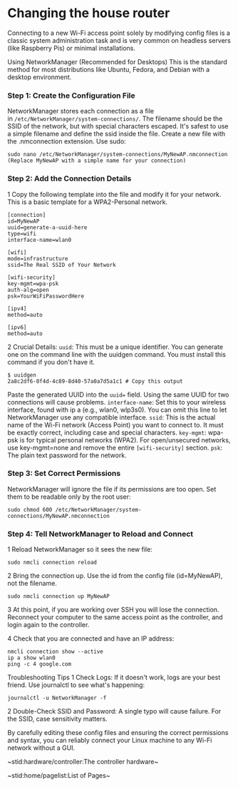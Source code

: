 # Changing the house router #

Connecting to a new Wi-Fi access point solely by modifying config files is a classic system administration task and is very common on headless servers (like Raspberry Pis) or minimal installations.

Using NetworkManager (Recommended for Desktops)
This is the standard method for most distributions like Ubuntu, Fedora, and Debian with a desktop environment.

### Step 1: Create the Configuration File ###
NetworkManager stores each connection as a file in `/etc/NetworkManager/system-connections/`. The filename should be the SSID of the network, but with special characters escaped. It's safest to use a simple filename and define the ssid inside the file.
Create a new file with the .nmconnection extension. Use sudo:
```
sudo nano /etc/NetworkManager/system-connections/MyNewAP.nmconnection
(Replace MyNewAP with a simple name for your connection)
```
       
### Step 2: Add the Connection Details ###
1 Copy the following template into the file and modify it for your network. This is a basic template for a WPA2-Personal network.
```
[connection]
id=MyNewAP
uuid=generate-a-uuid-here
type=wifi
interface-name=wlan0

[wifi]
mode=infrastructure
ssid=The Real SSID of Your Network

[wifi-security]
key-mgmt=wpa-psk
auth-alg=open
psk=YourWiFiPasswordHere

[ipv4]
method=auto

[ipv6]
method=auto
```
2 Crucial Details:
`uuid`: This must be a unique identifier. You can generate one on the command line with the uuidgen command. You must install this command if you don't have it.
```
$ uuidgen
2a8c2df6-0f4d-4c89-8d40-57a0a7d5a1c1 # Copy this output
```
Paste the generated UUID into the `uuid=` field. Using the same UUID for two connections will cause problems.
`interface-name`: Set this to your wireless interface, found with ip a (e.g., wlan0, wlp3s0). You can omit this line to let NetworkManager use any compatible interface.
`ssid`: This is the actual name of the Wi-Fi network (Access Point) you want to connect to. It must be exactly correct, including case and special characters.
`key-mgmt`: wpa-psk is for typical personal networks (WPA2). For open/unsecured networks, use key-mgmt=none and remove the entire `[wifi-security]` section.
`psk`: The plain text password for the network.
    
### Step 3: Set Correct Permissions ###
NetworkManager will ignore the file if its permissions are too open. Set them to be readable only by the root user:
```
sudo chmod 600 /etc/NetworkManager/system-connections/MyNewAP.nmconnection
```

### Step 4: Tell NetworkManager to Reload and Connect ###

1 Reload NetworkManager so it sees the new file:
```
sudo nmcli connection reload
```
2 Bring the connection up. Use the id from the config file (id=MyNewAP), not the filename.
 ```
sudo nmcli connection up MyNewAP
```
3 At this point, if you are working over SSH you will lose the connection. Reconnect your computer to the same access point as the controller, and login again to the controller.

4 Check that you are connected and have an IP address:
```
nmcli connection show --active
ip a show wlan0
ping -c 4 google.com
```

Troubleshooting Tips
1 Check Logs: If it doesn't work, logs are your best friend. Use journalctl to see what's happening:
```
journalctl -u NetworkManager -f
 ```
2 Double-Check SSID and Password: A single typo will cause failure. For the SSID, case sensitivity matters.

By carefully editing these config files and ensuring the correct permissions and syntax, you can reliably connect your Linux machine to any Wi-Fi network without a GUI.

~stid:hardware/controller:The controller hardware~

~stid:home/pagelist:List of Pages~
